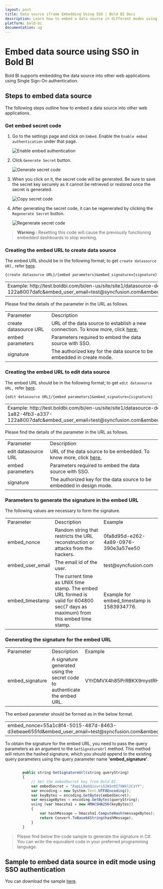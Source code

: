 ```yaml
---
layout: post
title: Data source iframe Embedding Using SSO | Bold BI Docs
description: Learn how to embed a data source in different modes using iFrame with Single Sign-on authentication. Also, find a sample to download.
platform: bold-bi
documentation: ug
---
```


# Embed data source using SSO in Bold BI

Bold BI supports embedding the data source into other web applications using Single Sign-On authentication.

## Steps to embed data source 

The following steps outline how to embed a data source into other web applications.

### Get embed secret code

1. Go to the settings page and click on `Embed`. Enable the `Enable embed authentication` under that page.

    ![Enable embed authentication](/static/assets/iFrame-based/images/enable-embed-option.png)

2. Click `Generate Secret` button.

    ![Generate secret code](/static/assets/iFrame-based/images/generate-secret-code.png)

3. When you click on it, the secret code will be generated. Be sure to save the secret key securely as it cannot be retrieved or restored once the secret is generated.                    

    ![Copy secret code](/static/assets/iFrame-based/images/copy-secret-code.png)

4. After generating the secret code, it can be regenerated by clicking the `Regenerate Secret` button.

    ![Regenerate secret code](/static/assets/iFrame-based/images/regenerate-secret-code.png)

> **Warning :** Resetting this code will cause the previously functioning embedded dashboards to stop working.
### Creating the embed URL to create data source

The embed URL should be in the following format; to get `create datasource URl,` refer [here](/embedding-options/iframe-embedding/get-datasource-url/).

`{create datasource URL}/{embed parameters}&embed_signature={signature}`

<table>
<tr><td>Example: http://test.boldbi.com/bi/en-us/site/site1/datasource-designer/connection?embed_nonce=3e253410-1a82-4fb3-a337-122a8007dafc&embed_user_email=test@syncfusion.com&embeds=sdwd&embed_timestamp=1583928213&embed_signature=VYrDMVX4h85PrRBKX9mystRHYkU8z+HVC9bkVMc2qGY='</td></tr>
</table>

Please find the details of the parameter in the URL as follows. 

<table>
<tr>
<td>Parameter</td>
<td>Description</td>
</tr>

<tr>
<td>create datasource URL</td>
<td>URL of the data source to establish a new connection. To know more, click <a href="/embedding-options/iframe-embedding/get-datasource-url/">here.</a></td>
</tr>

<tr>
<td>embed parameters</td>
<td>Parameters required to embed the data source with SSO.</td>
</tr>

<tr>
<td>signature</td>
<td>The authorized key for the data source to be embedded in create mode.</td>
</tr>
</table>

### Creating the embed URL to edit data source

The embed URL should be in the following format; to get `edit datasource URL,` refer [here](/embedding-options/iframe-embedding/get-datasource-url/).

`{edit datasource URL}/{embed parameters}&embed_signature={signature}`

<table>
<tr><td>Example: http://test.boldbi.com/bi/en-us/site/site1/datasource-designer/8428c9d9-85db-418c-b877-ea4495dcddd7/Personal%20Expense%20Analysis?embed_nonce=3e253410-1a82-4fb3-a337-122a8007dafc&embed_user_email=test@syncfusion.com&embeds=sdwd&embed_timestamp=1583928213&embed_signature=VYrDMVX4h85PrRBKX9mystRHYkU8z+HVC9bkVMc2qGY='</td></tr>
</table>

Please find the details of the parameter in the URL as follows. 

<table>
<tr>
<td>Parameter</td>
<td>Description</td>
</tr>

<tr>
<td>edit datasource URL</td>
<td>URL of the data source to be embedded. To know more, click <a href="/embedding-options/iframe-embedding/get-datasource-url/">here.</a></td>
</tr>

<tr>
<td>embed parameters</td>
<td>Parameters required to embed the data source with SSO.</td>
</tr>

<tr>
<td>signature</td>
<td>The authorized key for the data source to be embedded in design mode.</td>
</tr>
</table>

### Parameters to generate the signature in the embed URL

The following values are necessary to form the signature.

<table>

<tr>
<td>Parameter</td>
<td>Description</td>
<td>Example</td>
</tr>

<tr>
<td>embed_nonce</td>
<td>Random string that restricts the URL reconstruction or attacks from the hackers.</td>
<td>0fa8d95d-e262-4a89-0976-390e3a57ee50</td>
</tr>

<tr>
<td>embed_user_email</td>
<td>The email id of the user.</td>
<td>test@syncfusion.com</td>
</tr>

<tr>
<td>embed_timestamp</td>
<td>The current time as UNIX time stamp. The embed URL formed is valid for 604800 sec(7 days as maximum) from this embed time stamp.</td>
<td>Example for embed_timestamp is 1583934776.</td>
</tr>
</table>

### Generating the signature for the embed URL

<table>

<tr>
<td>Parameter</td>
<td>Description</td>
<td>Example</td>
</tr>

<tr>
<td>embed_signature</td>
<td>A signature generated using the secret code to authenticate the embed URL.</td>
<td>VYrDMVX4h85PrRBKX9mystRHYkU8z+HVC9bkVMc2qGY=</td>
</tr>

</table>

The embed parameter should be formed as in the below format.

<table>
<tr>
<td>
embed_nonce=55a1c8f4-5015-487d-8463-d3ebeae655fd&embed_user_email=test@syncfusion.com&embed_timestamp=1583935418
</td></tr>
</table>

To obtain the signature for the embed URL, you need to pass the query parameters as an argument to the <code>GetSignatureUrl</code> method. This method will return the hashed signature, which you should append to the existing query parameters using the query parameter name <strong>'embed_signature'</strong>.

```js  
        
        public string GetSignatureUrl(string queryString)
        {
            // Get the embedSecret key from Bold BI.
            var embedSecret = "8apLLNabQisvriG2W1nOI7XWkl2CsYY";
            var encoding = new System.Text.UTF8Encoding();
            var keyBytes = encoding.GetBytes(embedSecret);
            var messageBytes = encoding.GetBytes(queryString);
            using (var hmacsha1 = new HMACSHA256(keyBytes))
            {
                var hashMessage = hmacsha1.ComputeHash(messageBytes);
                return Convert.ToBase64String(hashMessage);
            }
        }
```
> Please find below the code sample to generate the signature in C#. You can write the equivalent code in your preferred programming language.

## Sample to embed data source in edit mode using SSO authentication

You can download the sample [here](https://www.syncfusion.com/downloads/support/directtrac/general/ze/EmbedDashboardUsingSSO-1689837049).